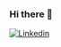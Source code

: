 ### Hi there 👋

<!--
**gshivansh2001/gshivansh2001** is a ✨ _special_ ✨ repository because its `README.md` (this file) appears on your GitHub profile.

Here are some ideas to get you started:

- 🔭 I’m currently working on ...
- 🌱 I’m currently learning ...
- 👯 I’m looking to collaborate on ...
- 🤔 I’m looking for help with ...
- 💬 Ask me about ...
- 📫 How to reach me: ...
- 😄 Pronouns: ...
- ⚡ Fun fact: ...
-->
[![Linkedin](https://cdn-icons-png.flaticon.com/512/61/61109.pngimages/image.PNG)](https://www.linkedin.com/in/shivansh-gupta-8539a1192)
